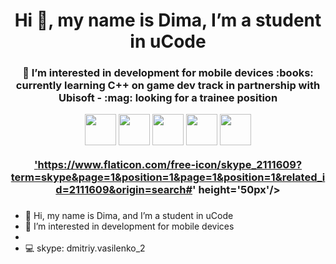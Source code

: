 <h1 align="center">Hi 👋, my name is Dima, I’m a student in uCode</h1>
<h3 align="center">👀  I’m interested in development for mobile devices
 :books: currently learning C++ on game dev track in partnership with Ubisoft
 - :mag: looking for a trainee position

<p align="center">
  <a href="https://www.viacheslavpleshkov.com"><img src='https://www.flaticon.com/svg/static/icons/svg/3625/3625124.svg' height='50px'/></a>
  <a href="mailto:dmitriy.vasilenko@gmail.com"><img src='https://www.flaticon.com/svg/static/icons/svg/561/561127.svg' height='50px'/></a>
  <a href="https://t.me/viacheslavpleshkov"><img src='https://www.flaticon.com/svg/static/icons/svg/2111/2111812.svg' height='50px'/></a>
  <a href="https://www.linkedin.com/in/viacheslavpleshkov"><img src='https://www.flaticon.com/svg/static/icons/svg/2111/2111723.svg' height='50px'/></a>
  <a href="https://t.me/dufrane"><img src='https://www.flaticon.com/svg/static/icons/svg/2111/2111819.svg' height='50px'/></a>
</p>


<a href="skype:dmitriy.vasilenko_2?chat">'https://www.flaticon.com/free-icon/skype_2111609?term=skype&page=1&position=1&page=1&position=1&related_id=2111609&origin=search#' height='50px'/></a>

###


- 👋  Hi, my name is Dima, and I’m a student in uCode
 - 👀  I’m interested in development for mobile devices
 -  
 - :computer: skype: dmitriy.vasilenko_2
<!--
